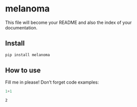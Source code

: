 melanoma
================

<!-- WARNING: THIS FILE WAS AUTOGENERATED! DO NOT EDIT! -->

This file will become your README and also the index of your
documentation.

## Install

``` sh
pip install melanoma
```

## How to use

Fill me in please! Don’t forget code examples:

``` python
1+1
```

    2
